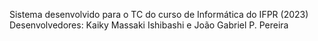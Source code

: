 Sistema desenvolvido para o TC do curso de Informática do IFPR (2023)
Desenvolvedores: Kaiky Massaki Ishibashi e João Gabriel P. Pereira
